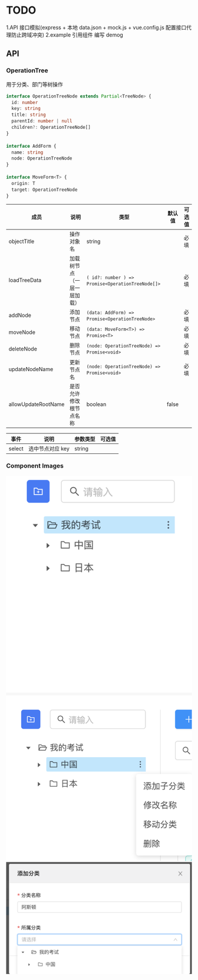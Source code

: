# TODO

1.API 接口模拟(express + 本地 data.json + mock.js + vue.config.js 配置接口代理防止跨域冲突)
2.example 引用组件 编写 demog

## API

### OperationTree

用于分类、部门等树操作

```typescript
interface OperationTreeNode extends Partial<TreeNode> {
  id: number
  key: string
  title: string
  parentId: number | null
  children?: OperationTreeNode[]
}

interface AddForm {
  name: string
  node: OperationTreeNode
}

interface MoveForm<T> {
  origin: T
  target: OperationTreeNode
}
```

| 成员                | 说明                       | 类型                                              | 默认值 | 可选值 |
| ------------------- | -------------------------- | ------------------------------------------------- | ------ | ------ |
| objectTitle         | 操作对象名                 | string                                            |        | 必填   |
| loadTreeData        | 加载树节点（一层一层加载） | `( id?: number ) => Promise<OperationTreeNode[]>` |        | 必填   |
| addNode             | 添加节点                   | `(data: AddForm) => Promise<OperationTreeNode>`   |        | 必填   |
| moveNode            | 移动节点                   | `(data: MoveForm<T>) => Promise<T>`               |        | 必填   |
| deleteNode          | 删除节点                   | `(node: OperationTreeNode) => Promise<void>`      |        | 必填   |
| updateNodeName      | 更新节点名                 | `(node: OperationTreeNode) => Promise<void>`      |        | 必填   |
| allowUpdateRootName | 是否允许修改根节点名称     | boolean                                           | false  |        |

| 事件   | 说明             | 参数类型 | 可选值 |
| ------ | ---------------- | -------- | ------ |
| select | 选中节点对应 key | string   |        |

### Component Images

![Image text](https://github.com/hyt10290330/operator-tree/blob/master/images/1.png)
![Image text](https://github.com/hyt10290330/operator-tree/blob/master/images/2.png)
![Image text](https://github.com/hyt10290330/operator-tree/blob/master/images/3.png)
